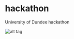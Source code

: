 # hackathon
University of Dundee hackathon

![alt tag](https://github.com/harrya/hackathon/blob/master/hackathon_1.PNG)


